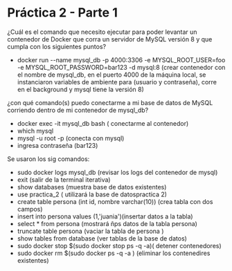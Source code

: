 
# Práctica 2 - Parte 1

¿Cuál es el comando que necesito ejecutar para poder levantar un contenedor de Docker que corra un servidor de MySQL versión 8 y que cumpla con los siguientes puntos?

- docker run --name mysql_db -p 4000:3306 -e MYSQL_ROOT_USER=foo -e MYSQL_ROOT_PASSWORD=bar123 -d mysql:8 (crear contenedor con el nombre de mysql_db, en el puerto 4000 de la máquina local, se instanciaron variables de ambiente para  (usuario y contraseña), corre en el background y mysql tiene la versión 8)

¿con qué comando(s) puedo conectarme a mi base de datos de MySQL corriendo dentro de mi contenedor de mysql_db?
-  docker exec -it mysql_db  bash ( conectarme al contenedor)
- which mysql
- mysql -u root -p (conecta con mysql)
- ingresa contraseña (bar123)
  

Se usaron los sig comandos:
- sudo docker logs mysql_db (revisar los logs del contenedor  de mysql)
- exit (salir de la terminal iterativa)
- show databases (muestra base de datos existentes)
- use  practica_2 ( utilizará la base de datospractica 2)
- create table persona (int id, nombre varchar(10)) (crea tabla con dos campos)
- insert into persona values (1,'juania')(insertar datos a la tabla)
- select * from persona (mostrará ñps datos de la tabla persona)
- truncate table persona (vaciar  la tabla de persona )
- show tables from database (ver tablas de la base de datos)
- sudo docker stop $(sudo docker stop ps -q -a)( detener contenedores)
- sudo docker rm $(sudo docker ps -q -a ) (eliminar los contenedires existentes)